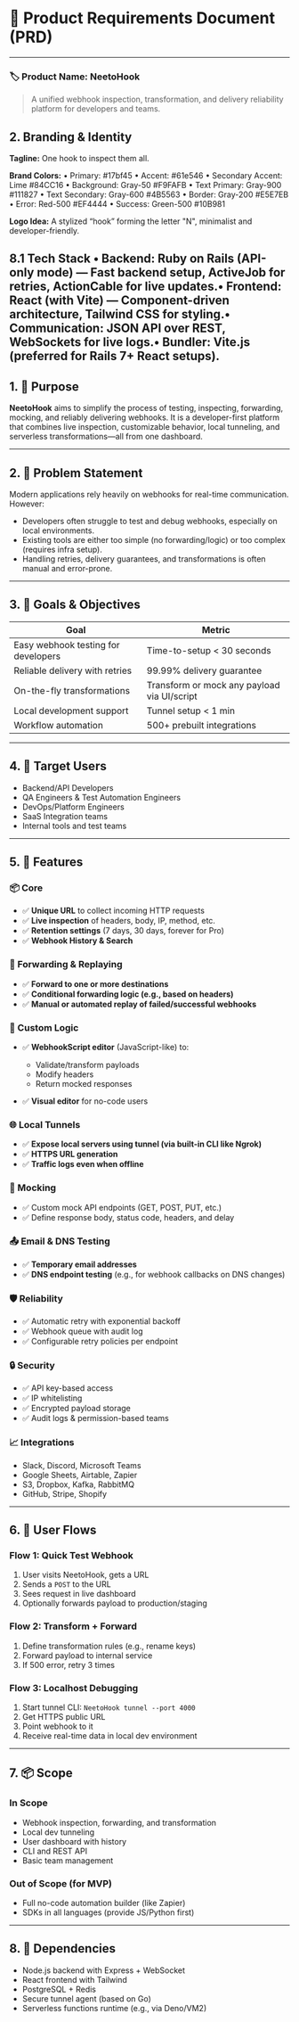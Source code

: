 # 🧾 Product Requirements Document (PRD)

---

### 🏷 Product Name: **NeetoHook**

> A unified webhook inspection, transformation, and delivery reliability platform for developers and teams.

## 2. Branding & Identity

**Tagline:** One hook to inspect them all.

**Brand Colors:**
• Primary: #17bf45
• Accent: #61e546
• Secondary Accent: Lime #84CC16
• Background: Gray-50 #F9FAFB
• Text Primary: Gray-900 #111827
• Text Secondary: Gray-600 #4B5563
• Border: Gray-200 #E5E7EB
• Error: Red-500 #EF4444
• Success: Green-500 #10B981

**Logo Idea:** A stylized “hook” forming the letter "N", minimalist and developer-friendly.

8.1 Tech Stack
• **Backend:** Ruby on Rails (API-only mode) — Fast backend setup, ActiveJob for retries, ActionCable for live updates.• **Frontend:** React (with Vite) — Component-driven architecture, Tailwind CSS for styling.• **Communication:** JSON API over REST, WebSockets for live logs.• **Bundler:** Vite.js (preferred for Rails 7+ React setups).
---

## 1. 🧭 Purpose

**NeetoHook** aims to simplify the process of testing, inspecting, forwarding, mocking, and reliably delivering webhooks. It is a developer-first platform that combines live inspection, customizable behavior, local tunneling, and serverless transformations—all from one dashboard.

---

## 2. 🔧 Problem Statement

Modern applications rely heavily on webhooks for real-time communication. However:

- Developers often struggle to test and debug webhooks, especially on local environments.
- Existing tools are either too simple (no forwarding/logic) or too complex (requires infra setup).
- Handling retries, delivery guarantees, and transformations is often manual and error-prone.

---

## 3. 🎯 Goals & Objectives

| Goal                                | Metric                                      |
| ----------------------------------- | ------------------------------------------- |
| Easy webhook testing for developers | Time-to-setup < 30 seconds                  |
| Reliable delivery with retries      | 99.99% delivery guarantee                   |
| On-the-fly transformations          | Transform or mock any payload via UI/script |
| Local development support           | Tunnel setup < 1 min                        |
| Workflow automation                 | 500+ prebuilt integrations                  |

---

## 4. 👥 Target Users

- Backend/API Developers
- QA Engineers & Test Automation Engineers
- DevOps/Platform Engineers
- SaaS Integration teams
- Internal tools and test teams

---

## 5. 🔑 Features

### 📦 Core

- ✅ **Unique URL** to collect incoming HTTP requests
- ✅ **Live inspection** of headers, body, IP, method, etc.
- ✅ **Retention settings** (7 days, 30 days, forever for Pro)
- ✅ **Webhook History & Search**

### 🔁 Forwarding & Replaying

- ✅ **Forward to one or more destinations**
- ✅ **Conditional forwarding logic (e.g., based on headers)**
- ✅ **Manual or automated replay of failed/successful webhooks**

### 🧠 Custom Logic

- ✅ **WebhookScript editor** (JavaScript-like) to:

  - Validate/transform payloads
  - Modify headers
  - Return mocked responses

- ✅ **Visual editor** for no-code users

### 🌐 Local Tunnels

- ✅ **Expose local servers using tunnel (via built-in CLI like Ngrok)**
- ✅ **HTTPS URL generation**
- ✅ **Traffic logs even when offline**

### 🧪 Mocking

- ✅ Custom mock API endpoints (GET, POST, PUT, etc.)
- ✅ Define response body, status code, headers, and delay

### 📤 Email & DNS Testing

- ✅ **Temporary email addresses**
- ✅ **DNS endpoint testing** (e.g., for webhook callbacks on DNS changes)

### 🛡️ Reliability

- ✅ Automatic retry with exponential backoff
- ✅ Webhook queue with audit log
- ✅ Configurable retry policies per endpoint

### 🔒 Security

- ✅ API key-based access
- ✅ IP whitelisting
- ✅ Encrypted payload storage
- ✅ Audit logs & permission-based teams

### 📈 Integrations

- Slack, Discord, Microsoft Teams
- Google Sheets, Airtable, Zapier
- S3, Dropbox, Kafka, RabbitMQ
- GitHub, Stripe, Shopify

---

## 6. 🧭 User Flows

### Flow 1: Quick Test Webhook

1. User visits NeetoHook, gets a URL
2. Sends a `POST` to the URL
3. Sees request in live dashboard
4. Optionally forwards payload to production/staging

### Flow 2: Transform + Forward

1. Define transformation rules (e.g., rename keys)
2. Forward payload to internal service
3. If 500 error, retry 3 times

### Flow 3: Localhost Debugging

1. Start tunnel CLI: `NeetoHook tunnel --port 4000`
2. Get HTTPS public URL
3. Point webhook to it
4. Receive real-time data in local dev environment

---

## 7. 📦 Scope

### In Scope

- Webhook inspection, forwarding, and transformation
- Local dev tunneling
- User dashboard with history
- CLI and REST API
- Basic team management

### Out of Scope (for MVP)

- Full no-code automation builder (like Zapier)
- SDKs in all languages (provide JS/Python first)

---

## 8. 🧱 Dependencies

- Node.js backend with Express + WebSocket
- React frontend with Tailwind
- PostgreSQL + Redis
- Secure tunnel agent (based on Go)
- Serverless functions runtime (e.g., via Deno/VM2)
